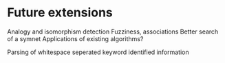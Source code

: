 # Future extensions

Analogy and isomorphism detection 
Fuzziness, associations
Better search of a symnet
Applications of existing algorithms?

Parsing of whitespace seperated keyword identified information


